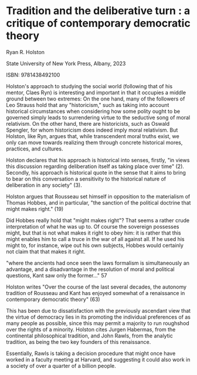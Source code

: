 # Tradition and the deliberative turn : a critique of contemporary democratic theory

Ryan R. Holston

State University of New York Press, Albany, 2023

ISBN: 9781438492100

Holston's approach to studying the social world (following that of his mentor, Claes Ryn) is interesting and important
in that it occupies a middle ground between two extremes: On the one hand, many of the followers of Leo Strauss hold
that any "historicism," such as taking into account historical circumstances when considering how some polity ought to
be governed simply leads to surrendering virtue to the seductive song of moral relativism. On the other hand, there are
historicists, such as Oswald Spengler, for whom historicism does indeed imply moral relativism. But Holston, like Ryn,
argues that, while transcendent moral truths exist, we only can move towards realizing them through concrete historical
mores, practices, and cultures.

Holston declares that his approach is historical into senses, firstly, "in views this discussion regarding deliberation
itself as taking place over time" (2). Secondly, his approach is historical quote in the sense that it aims to bring to
bear on this conversation a sensitivity to the historical nature of deliberation in any society" (3).

Holston argues that Rousseau set himself in opposition to the materialism of Thomas Hobbes, and in particular, "the
sanction of the political doctrine that might makes right." (19)

Did Hobbes really hold that "might makes right"?  That seems a rather crude interpretation of what he was up to. Of
course the sovereign possesses might, but that is not what makes it right to obey him: it is rather that this might
enables him to call a truce in the war of all against all. If he used his might to, for instance, wipe out his own
subjects, Hobbes would certainly not claim that that makes it right.



"where the ancients had once seen the laws formalism is simultaneously an advantage, and a disadvantage in the
resolution of moral and political questions, Kant saw only the former…" 57

Holston writes "Over the course of the last several decades, the autonomy tradition of Rousseau and Kant has enjoyed
somewhat of a renaissance in contemporary democratic theory" (63)

This has been due to dissatisfaction with the previously ascendant view that the virtue of democracy lies in its
promoting the individual preferences of as many people as possible, since this may permit a majority to run roughshod
over the rights of a minority. Holston cites Jurgen Habermas, from the continental philosophical tradition, and John
Rawls, from the analytic tradition, as being the two key founders of this renaissance. 


Essentially, Rawls is taking a decision procedure that might once have worked in a faculty meeting at Harvard, and
suggesting it could also work in a society of over a quarter of a billion people. 



